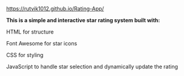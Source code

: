 https://rutvik1012.github.io/Rating-App/


**This is a simple and interactive star rating system built with:**

HTML for structure

Font Awesome for star icons

CSS for styling

JavaScript to handle star selection and dynamically update the rating
